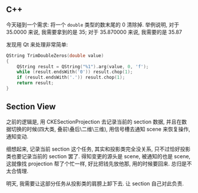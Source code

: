 C++
---

今天碰到一个需求: 将一个 `double` 类型的数末尾的 0 清除掉. 举例说明, 对于 35.0000 来说, 我需要拿到的是 35; 对于 35.870000 来说, 我需要的是 35.87

发现用 Qt 来处理非常简单:

```cpp
QString TrimDoubleZeros(double value)
{
    QString result = QString("%1").arg(value, 0, 'f');
    while (result.endsWith('0')) result.chop(1);
    if (result.endsWith('.')) result.chop(1);
    return result;
}
```

Section View
------------

之前的逻辑是, 用 CKESectionProjection 去记录当前的 section 数据, 并且在数据切换的时候(四大类, 叠前\叠后\二维\三维), 用信号槽去通知 scene 来恢复操作, 通知变动.

细想起来, 记录当前 section 这个任务, 其实和投影类完全没关系, 只不过恰好投影类也要记录当前的 section 罢了. 得知变更的源头是 scene, 被通知的也是 scene, 这就像找 projection 帮了个忙一样, 好比把钱先放他那, 用的时候要回来. 总归是不太合情理.

明天, 我需要让这部分任务从投影类的肩膀上卸下去. 让 section 自己对此负责.
